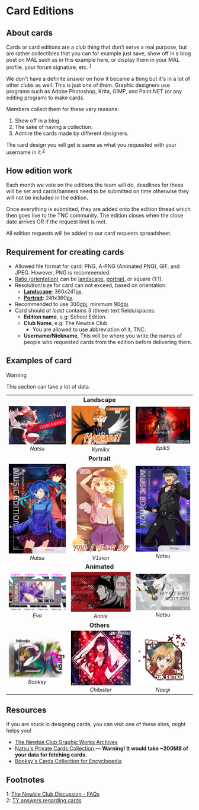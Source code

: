 # Card Editions

## About cards

Cards or card editions are a club thing that don’t serve a real purpose, but are rather collectibles that you can for example just save, show off in a blog post on MAL such as in this example here, or display them in your MAL profile, your forum signature, etc. <sup>[1](#fn1)</sup>

We don't have a definite answer on how it became a thing but it's in a lot of other clubs as well. This is just one of them.
Graphic designers use programs such as Adobe Photoshop, Krita, GIMP, and Paint.NET (or any editing program) to make cards.

Members collect them for these vary reasons:

1. Show off in a blog.
2. The sake of having a collection.
3. Admire the cards made by different designers.

The card design you will get is same as what you requested with your username in it.<sup>[2](#fn2)</sup>

## How edition work

Each month we vote on the editions the team will do, deadlines for these will be set and cards/banners need to be submitted on time otherwise they will not be included in the edition.

Once everything is submitted, they are added onto the edition thread which then goes live to the TNC community. The edition closes when the close date arrives OR if the request limit is met.

All edition requests will be added to our card requests spreadsheet.

## Requirement for creating cards

* Allowed file format for card: PNG, A-PNG (Animated PNG), GIF, and JPEG. However, PNG is recommended.
* [Ratio (orientation)][ratio] can be [landscape], [portrait], or square (1:1).
* Resolution/size for card can not exceed, based on orientation:
  * **[Landscape][landscape]**: 360x241[px].
  * **[Portrait][portrait]**: 241x360[px].
* Recommended to use 300[dpi], minimum 90[dpi].
* Card should *at least* contains 3 (three) text fields/spaces:
  * **Edition name**, e.g: School Edition.
  * **Club Name**, e.g: The Newbie Club
    * You are allowed to use abbreviation of it, TNC.
  * **Username/Nickname**, This will be where you write the names of people who requested cards from the edition before delivering them.

## Examples of card

> [!WARNING]
> This section can take a lot of data.

<table cellspacing="0" cellpadding="0" id="remborder" style="text-align:center;">
<tbody>
  <tr>
    <td colspan="3"><h3 id="landscape" style="margin:0 .6rem;">Landscape</h3></td>
  </tr>
  <tr>
    <td><img src="src/card/rLwXNgL.png" alt=""><br><i>Natsu</i></td>
    <td><img src="src/card/LQKUSg5.jpeg" alt=""><br><i>Kymikx</i></td>
    <td><img src="src/card/SAfyT3c.png" alt=""><br><i>EpikS</i></td>
  </tr>
  <tr>
    <td colspan="3"><h3 id="portrait" style="margin:0 .6rem;">Portrait</h3></td>
  </tr>
  <tr>
    <td><img src="src/card/nattadasu-1.png" alt=""><br><i>Natsu</i></td>
    <td><img src="src/card/V1sion-2.png" alt=""><br><i>V1sion</i></td>
    <td><img src="src/card/nattadasu-4.png" alt=""><br><i>Natsu</i></td>
  </tr>
  <tr>
    <td colspan="3"><h3 id="animated" style="margin:0 .6rem;">Animated</h3></td>
  </tr>
  <tr>
    <td><img src="src/card/u1dJ76a.gif" alt=""><br><i>Eva</i></td>
    <td><img src="src/card/mSeCoEM.gif" alt=""><br><i>Annie</i></td>
    <td><img src="src/card/nattadasu-A.gif" alt=""><br><i>Natsu</i></td>
  </tr>
  <tr>
    <td colspan="3"><h3 id="others" style="margin:0 .6rem;">Others</h3></td>
  </tr>
  <tr>
    <td><img src="src/card/XRWqia7.png" alt=""><br><i>Booksy</i></td>
    <td><img src="src/card/vzGhMeb.png" alt=""><br><i>Chibister</i></td>
    <td><img src="src/card/Naegi-2.png" alt=""><br><i>Naegi</i></td>
  </tr>
</tbody>
</table>

## Resources

If you are stuck in designing cards, you can visit one of these sites, might helps you!

* [The Newbie Club Graphic Works Archives <i class="fas fa-external-link-square-alt"></i>](https://drive.google.com/open?id=1OtJ30LCD0vHadYi_w0QXFosRtKvyId5T)
* [Natsu's Private Cards Collection <i class="fas fa-external-link-square-alt"></i>](https://cards.nattadasu.my.id) &mdash; **Warning! It would take \~200MB of your data for fetching cards.**
* [Booksy's Cards Collection for Encyclopedia <i class="fas fa-external-link-square-alt"></i>](https://imgur.com/a/hhblnv5)

## Footnotes

<a id="fn1">1</a>: [The Newbie Club Discussion - FAQs <i class="fas fa-external-link-square-alt"></i>](https://myanimelist.net/forum/?topicid=1779538)<br/>
<a id="fn2">2</a>: [TY answers regarding cards <i class="fab fa-discord"></i>](https://discord.com/channels/449172244724449290/534122024860123182/546412983417307154)

<!--HYPERLINKS-->
[dpi]: glosarium.md#dots-per-inch-dpi
[landscape]: glosarium.md#landscape
[portrait]: glosarium.md#portrait
[px]: glosarium.md#pixel
[ratio]: glosarium.md#aspect-ratio